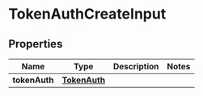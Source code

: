 
# TokenAuthCreateInput

## Properties
Name | Type | Description | Notes
------------ | ------------- | ------------- | -------------
**tokenAuth** | [**TokenAuth**](TokenAuth.md) |  | 



